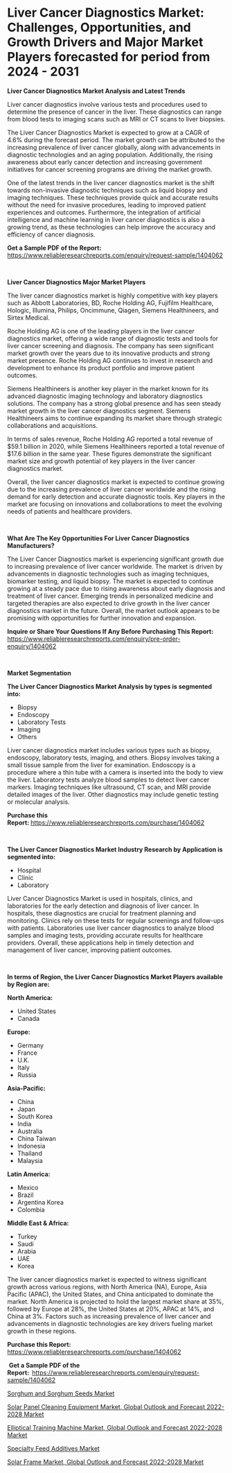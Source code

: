 <p><h1>Liver Cancer Diagnostics Market: Challenges, Opportunities, and Growth Drivers and Major Market Players forecasted for period from 2024 - 2031</h1></p><p><strong>Liver Cancer Diagnostics Market Analysis and Latest Trends</strong></p>
<p><p>Liver cancer diagnostics involve various tests and procedures used to determine the presence of cancer in the liver. These diagnostics can range from blood tests to imaging scans such as MRI or CT scans to liver biopsies.</p><p>The Liver Cancer Diagnostics Market is expected to grow at a CAGR of 4.6% during the forecast period. The market growth can be attributed to the increasing prevalence of liver cancer globally, along with advancements in diagnostic technologies and an aging population. Additionally, the rising awareness about early cancer detection and increasing government initiatives for cancer screening programs are driving the market growth.</p><p>One of the latest trends in the liver cancer diagnostics market is the shift towards non-invasive diagnostic techniques such as liquid biopsy and imaging techniques. These techniques provide quick and accurate results without the need for invasive procedures, leading to improved patient experiences and outcomes. Furthermore, the integration of artificial intelligence and machine learning in liver cancer diagnostics is also a growing trend, as these technologies can help improve the accuracy and efficiency of cancer diagnosis.</p></p>
<p><strong>Get a Sample PDF of the Report:&nbsp;</strong> <a href="https://www.reliableresearchreports.com/enquiry/request-sample/1404062">https://www.reliableresearchreports.com/enquiry/request-sample/1404062</a></p>
<p>&nbsp;</p>
<p><strong>Liver Cancer Diagnostics Major Market Players</strong></p>
<p><p>The liver cancer diagnostics market is highly competitive with key players such as Abbott Laboratories, BD, Roche Holding AG, Fujifilm Healthcare, Hologic, Illumina, Philips, Oncimmune, Qiagen, Siemens Healthineers, and Sirtex Medical. </p><p>Roche Holding AG is one of the leading players in the liver cancer diagnostics market, offering a wide range of diagnostic tests and tools for liver cancer screening and diagnosis. The company has seen significant market growth over the years due to its innovative products and strong market presence. Roche Holding AG continues to invest in research and development to enhance its product portfolio and improve patient outcomes.</p><p>Siemens Healthineers is another key player in the market known for its advanced diagnostic imaging technology and laboratory diagnostics solutions. The company has a strong global presence and has seen steady market growth in the liver cancer diagnostics segment. Siemens Healthineers aims to continue expanding its market share through strategic collaborations and acquisitions.</p><p>In terms of sales revenue, Roche Holding AG reported a total revenue of $59.1 billion in 2020, while Siemens Healthineers reported a total revenue of $17.6 billion in the same year. These figures demonstrate the significant market size and growth potential of key players in the liver cancer diagnostics market.</p><p>Overall, the liver cancer diagnostics market is expected to continue growing due to the increasing prevalence of liver cancer worldwide and the rising demand for early detection and accurate diagnostic tools. Key players in the market are focusing on innovations and collaborations to meet the evolving needs of patients and healthcare providers.</p></p>
<p>&nbsp;</p>
<p><strong>What Are The Key Opportunities For Liver Cancer Diagnostics Manufacturers?</strong></p>
<p><p>The Liver Cancer Diagnostics market is experiencing significant growth due to increasing prevalence of liver cancer worldwide. The market is driven by advancements in diagnostic technologies such as imaging techniques, biomarker testing, and liquid biopsy. The market is expected to continue growing at a steady pace due to rising awareness about early diagnosis and treatment of liver cancer. Emerging trends in personalized medicine and targeted therapies are also expected to drive growth in the liver cancer diagnostics market in the future. Overall, the market outlook appears to be promising with opportunities for further innovation and expansion.</p></p>
<p><strong>Inquire or Share Your Questions If Any Before Purchasing This Report:</strong> <a href="https://www.reliableresearchreports.com/enquiry/pre-order-enquiry/1404062">https://www.reliableresearchreports.com/enquiry/pre-order-enquiry/1404062</a></p>
<p>&nbsp;</p>
<p><strong>Market Segmentation</strong></p>
<p><strong>The Liver Cancer Diagnostics Market Analysis by types is segmented into:</strong></p>
<p><ul><li>Biopsy</li><li>Endoscopy</li><li>Laboratory Tests</li><li>Imaging</li><li>Others</li></ul></p>
<p><p>Liver cancer diagnostics market includes various types such as biopsy, endoscopy, laboratory tests, imaging, and others. Biopsy involves taking a small tissue sample from the liver for examination. Endoscopy is a procedure where a thin tube with a camera is inserted into the body to view the liver. Laboratory tests analyze blood samples to detect liver cancer markers. Imaging techniques like ultrasound, CT scan, and MRI provide detailed images of the liver. Other diagnostics may include genetic testing or molecular analysis.</p></p>
<p><strong>Purchase this Report:&nbsp;</strong><a href="https://www.reliableresearchreports.com/purchase/1404062">https://www.reliableresearchreports.com/purchase/1404062</a></p>
<p>&nbsp;</p>
<p><strong>The Liver Cancer Diagnostics Market Industry Research by Application is segmented into:</strong></p>
<p><ul><li>Hospital</li><li>Clinic</li><li>Laboratory</li></ul></p>
<p><p>Liver Cancer Diagnostics Market is used in hospitals, clinics, and laboratories for the early detection and diagnosis of liver cancer. In hospitals, these diagnostics are crucial for treatment planning and monitoring. Clinics rely on these tests for regular screenings and follow-ups with patients. Laboratories use liver cancer diagnostics to analyze blood samples and imaging tests, providing accurate results for healthcare providers. Overall, these applications help in timely detection and management of liver cancer, improving patient outcomes.</p></p>
<p>&nbsp;</p>
<p><strong>In terms of Region, the Liver Cancer Diagnostics Market Players available by Region are:</strong></p>
<p>
    <p> <strong> North America: </strong>
        <ul>
            <li>United States</li>
            <li>Canada</li>
        </ul>
        </p> 
    <p> <strong> Europe: </strong>
        <ul>
            <li>Germany</li>
            <li>France</li>
            <li>U.K.</li>
            <li>Italy</li>
            <li>Russia</li>
        </ul>
        </p> 
    <p> <strong> Asia-Pacific: </strong>
        <ul>
            <li>China</li>
            <li>Japan</li>
            <li>South Korea</li>
            <li>India</li>
            <li>Australia</li>
            <li>China Taiwan</li>
            <li>Indonesia</li>
            <li>Thailand</li>
            <li>Malaysia</li>
        </ul>
        </p> 
    <p> <strong> Latin America: </strong>
        <ul>
            <li>Mexico</li>
            <li>Brazil</li>
            <li>Argentina Korea</li>
            <li>Colombia</li>
        </ul>
        </p> 
    <p> <strong> Middle East & Africa: </strong>
        <ul>
            <li>Turkey</li>
            <li>Saudi</li>
            <li>Arabia</li>
            <li>UAE</li>
            <li>Korea</li>
        </ul>
    </p>
    </p>
<p><p>The liver cancer diagnostics market is expected to witness significant growth across various regions, with North America (NA), Europe, Asia Pacific (APAC), the United States, and China anticipated to dominate the market. North America is projected to hold the largest market share at 35%, followed by Europe at 28%, the United States at 20%, APAC at 14%, and China at 3%. Factors such as increasing prevalence of liver cancer and advancements in diagnostic technologies are key drivers fueling market growth in these regions.</p></p>
<p><strong>Purchase this Report: </strong><a href="https://www.reliableresearchreports.com/purchase/1404062">https://www.reliableresearchreports.com/purchase/1404062</a></p>
<p>&nbsp;<strong>Get a Sample PDF of the Report:&nbsp;&nbsp;</strong><a href="https://www.reliableresearchreports.com/enquiry/request-sample/1404062">https://www.reliableresearchreports.com/enquiry/request-sample/1404062</a></p>
<p><strong></strong></p>
<p><p><a href="https://view.publitas.com/reportprime-1/sorghum-and-sorghum-seeds-market-size-focuses-on-market-dynamics-in-depth-analysis-and-future-projections-of-its-market-forecasted-for-period-from-2024-to-2031/">Sorghum and Sorghum Seeds Market</a></p><p><a href="https://meowing-lemming-dd3.notion.site/Solar-Panel-Cleaning-Equipment-Market-Global-Outlook-and-Forecast-2022-2028-Market-Research-Report--f49dd588d4224af886b32703de6d2867">Solar Panel Cleaning Equipment Market, Global Outlook and Forecast 2022-2028 Market</a></p><p><a href="https://frill-swim-3cd.notion.site/Elliptical-Training-Machine-Market-Global-Outlook-and-Forecast-2022-2028-Market-Size-Reflecting-a-F-320e14a9293d4b7b97354a316d813886">Elliptical Training Machine Market, Global Outlook and Forecast 2022-2028 Market</a></p><p><a href="https://view.publitas.com/reportprime-1/specialty-feed-additives-market-with-the-goal-of-estimating-the-market-size-and-future-growth-potential-of-various-market-segments-based-on-component-applications-end-user-and-region/">Specialty Feed Additives Market</a></p><p><a href="https://meowing-canidae-761.notion.site/Global-Solar-Frame-Market-Global-Outlook-and-Forecast-2022-2028-Market-Size-and-Market-Trends-Insi-0605d3e3ed4b4769ab8760b38e79dcc5">Solar Frame Market, Global Outlook and Forecast 2022-2028 Market</a></p></p>